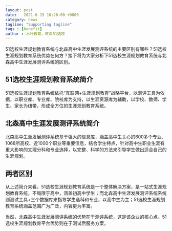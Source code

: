 ```yaml
---
layout: post
date:   2021-6-15 10:20:00 +0800
category: news
tagline: "Supporting tagline"
tags : [benefit]
author : 木叶教育，转自51选校
---
```



51选校生涯规划教育系统与北森高中生涯发展测评系统的主要区别有哪些？51选校生涯规划教育系统优势在何方？接下将为大家分析下51选校生涯规划教育系统与北森高中生涯发展测评系统的区别。

## 51选校生涯规划教育系统简介

51选校生涯规划教育系统依托“互联网+生涯规划教育”战略平台，以测评工具为依据，以职业库、专业库、院校库为支持，以生涯资源库为辅助，以学校、教师、学生、家长为纽带，形成全方位的生涯规划教育系统。

## 北森高中生涯发展测评系统简介

北森高中生涯发展测评系统基于强大的信息库，涵盖高中生关心的600多个专业、1068所高校、近1000个职业等重要信息，结合学生特点，针对高中生职业生涯有重大影响的文理分科和专业选择，以完整、科学的方法来引导学生做出适合自己的生涯规划。

## 两者区别

从上述简介来看，51选校生涯规划教育系统是一个整体解决方案，是一站式生涯规划教育系统，不局限于高中，涵盖初高中学生；而北森高中生涯发展测评系统系统则测试工具+三个数据库来指导学生选科和专业，以高中生为主；51选校生涯规划教育系统涵盖范围广为广泛，内容更为丰富。

当然，北森高中生涯发展测评系统的优势在于测评系统，这是该企业的核心点。51选校生涯规划教育平台优势则在于测试后服务方案。